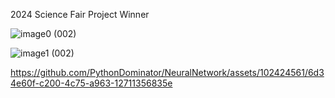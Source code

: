 2024 Science Fair Project Winner

![image0 (002)](https://github.com/PythonDominator/NeuralNetwork/assets/102424561/8829e896-ab54-4c4b-9167-a7863acb04c4)


![image1 (002)](https://github.com/PythonDominator/NeuralNetwork/assets/102424561/11f817f6-edc8-4477-b97f-b2213cb3d64b)


https://github.com/PythonDominator/NeuralNetwork/assets/102424561/6d34e60f-c200-4c75-a963-12711356835e

